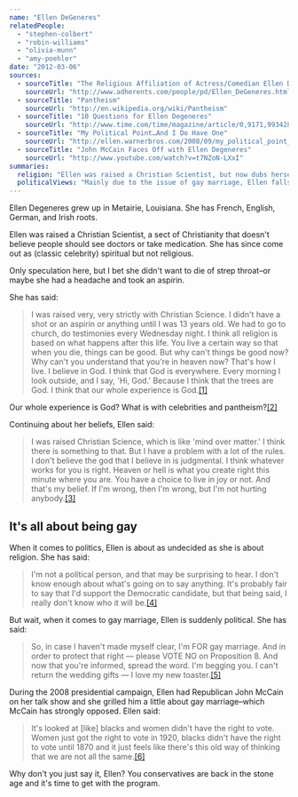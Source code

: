 ```yaml
---
name: "Ellen DeGeneres"
relatedPeople:
  - "stephen-colbert"
  - "robin-williams"
  - "olivia-munn"
  - "amy-poehler"
date: "2012-03-06"
sources:
  - sourceTitle: "The Religious Affiliation of Actress/Comedian Ellen Degeneres"
    sourceUrl: "http://www.adherents.com/people/pd/Ellen_DeGeneres.html"
  - sourceTitle: "Pantheism"
    sourceUrl: "http://en.wikipedia.org/wiki/Pantheism"
  - sourceTitle: "10 Questions for Ellen Degeneres"
    sourceUrl: "http://www.time.com/time/magazine/article/0,9171,993428-1,00.html"
  - sourceTitle: "My Political Point…And I Do Have One"
    sourceUrl: "http://ellen.warnerbros.com/2008/09/my_political_point_and_i_do_ha.php"
  - sourceTitle: "John McCain Faces Off with Ellen Degeneres"
    sourceUrl: "http://www.youtube.com/watch?v=t7NZoN-LXxI"
summaries:
  religion: "Ellen was raised a Christian Scientist, but now dubs herself \"non-religious.\""
  politicalViews: "Mainly due to the issue of gay marriage, Ellen falls in line with liberals and Democrats."
---
```


Ellen Degeneres grew up in Metairie, Louisiana. She has French, English, German, and Irish roots.

Ellen was raised a Christian Scientist, a sect of Christianity that doesn't believe people should see doctors or take medication. She has since come out as (classic celebrity) spiritual but not religious.

Only speculation here, but I bet she didn't want to die of strep throat–or maybe she had a headache and took an aspirin.

She has said:

>I was raised very, very strictly with Christian Science. I didn't have a shot or an aspirin or anything until I was 13 years old. We had to go to church, do testimonies every Wednesday night. I think all religion is based on what happens after this life. You live a certain way so that when you die, things can be good. But why can't things be good now? Why can't you understand that you're in heaven now? That's how I live. I believe in God. I think that God is everywhere. Every morning I look outside, and I say, 'Hi, God.' Because I think that the trees are God. I think that our whole experience is God.<a class="source-citation" href="#http%3A%2F%2Fwww.adherents.com%2Fpeople%2Fpd%2FEllen_DeGeneres.html" title="The Religious Affiliation of Actress/Comedian Ellen Degeneres">[1]</a>

Our whole experience is God? What is with celebrities and pantheism?<a class="source-citation" href="#http%3A%2F%2Fen.wikipedia.org%2Fwiki%2FPantheism" title="Pantheism">[2]</a>

Continuing about her beliefs, Ellen said:

>I was raised Christian Science, which is like 'mind over matter.' I think there is something to that. But I have a problem with a lot of the rules. I don't believe the god that I believe in is judgmental. I think whatever works for you is right. Heaven or hell is what you create right this minute where you are. You have a choice to live in joy or not. And that's my belief. If I'm wrong, then I'm wrong, but I'm not hurting anybody.<a class="source-citation" href="#http%3A%2F%2Fwww.adherents.com%2Fpeople%2Fpd%2FEllen_DeGeneres.html" title="The Religious Affiliation of Actress/Comedian Ellen Degeneres">[3]</a>

## 

## It's all about being gay

When it comes to politics, Ellen is about as undecided as she is about religion. She has said:

>I'm not a political person, and that may be surprising to hear. I don't know enough about what's going on to say anything. It's probably fair to say that I'd support the Democratic candidate, but that being said, I really don't know who it will be.<a class="source-citation" href="#http%3A%2F%2Fwww.time.com%2Ftime%2Fmagazine%2Farticle%2F0%2C9171%2C993428-1%2C00.html" title="10 Questions for Ellen Degeneres">[4]</a>

But wait, when it comes to gay marriage, Ellen is suddenly political. She has said:

>So, in case I haven't made myself clear, I'm FOR gay marriage. And in order to protect that right — please VOTE NO on Proposition 8. And now that you're informed, spread the word. I'm begging you. I can't return the wedding gifts — I love my new toaster.<a class="source-citation" href="#http%3A%2F%2Fellen.warnerbros.com%2F2008%2F09%2Fmy_political_point_and_i_do_ha.php" title="My Political Point…And I Do Have One">[5]</a>

During the 2008 presidential campaign, Ellen had Republican John McCain on her talk show and she grilled him a little about gay marriage–which McCain has strongly opposed. Ellen said:

>It's looked at [like] blacks and women didn't have the right to vote. Women just got the right to vote in 1920, blacks didn't have the right to vote until 1870 and it just feels like there's this old way of thinking that we are not all the same.<a class="source-citation" href="#http%3A%2F%2Fwww.youtube.com%2Fwatch%3Fv%3Dt7NZoN-LXxI" title="John McCain Faces Off with Ellen Degeneres">[6]</a>

Why don't you just say it, Ellen? You conservatives are back in the stone age and it's time to get with the program.